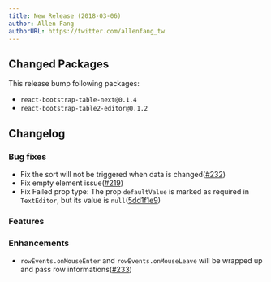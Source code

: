 ```yaml
---
title: New Release (2018-03-06)
author: Allen Fang
authorURL: https://twitter.com/allenfang_tw
---
```


## Changed Packages

This release bump following packages:

* `react-bootstrap-table-next@0.1.4`
* `react-bootstrap-table2-editor@0.1.2`

## Changelog

### Bug fixes
* Fix the sort will not be triggered when data is changed([#232](https://github.com/react-bootstrap-table/react-bootstrap-table2/pull/232))
* Fix empty <Caption /> element issue([#219](https://github.com/react-bootstrap-table/react-bootstrap-table2/pull/219))
* Fix Failed prop type: The prop `defaultValue` is marked as required in `TextEditor`, but its value is `null`([5dd1f1e9](https://github.com/react-bootstrap-table/react-bootstrap-table2/commit/5dd1f1e9ea90cdf5775b5d08a504c0e2e141a686))

### Features

### Enhancements
* `rowEvents.onMouseEnter` and `rowEvents.onMouseLeave` will be wrapped up and pass row informations([#233](https://github.com/react-bootstrap-table/react-bootstrap-table2/pull/233))